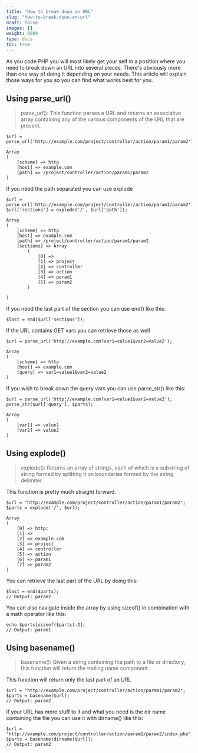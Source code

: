 ```yaml
---
title: "How to break down an URL"
slug: "how-to-break-down-an-url"
draft: false
images: []
weight: 9988
type: docs
toc: true
---
```


As you code PHP you will most likely get your self in a position where you need to break down an URL into several pieces. There's obviously more than one way of doing it depending on your needs. This article will explain those ways for you so you can find what works best for you.

## Using parse_url()
> parse_url(): This function parses a URL and returns an associative array containing any of the various components of the URL that are present.

    $url = parse_url('http://example.com/project/controller/action/param1/param2');

    Array
    (
        [scheme] => http
        [host] => example.com
        [path] => /project/controller/action/param1/param2
    )

If you need the path separated you can use explode

    $url = parse_url('http://example.com/project/controller/action/param1/param2');
    $url['sections'] = explode('/', $url['path']);

    Array
    (
        [scheme] => http
        [host] => example.com
        [path] => /project/controller/action/param1/param2
        [sections] => Array
            (
                [0] => 
                [1] => project
                [2] => controller
                [3] => action
                [4] => param1
                [5] => param2
            )
    
    )

If you need the last part of the section you can use end() like this:

    $last = end($url['sections']);

If the URL contains GET vars you can retrieve those as well

    $url = parse_url('http://example.com?var1=value1&var2=value2');

    Array
    (
        [scheme] => http
        [host] => example.com
        [query] => var1=value1&var2=value2
    )

If you wish to break down the query vars you can use parse_str() like this:

    $url = parse_url('http://example.com?var1=value1&var2=value2');
    parse_str($url['query'], $parts);

    Array
    (
        [var1] => value1
        [var2] => value2
    )

## Using explode()
> explode(): Returns an array of strings, each of which is a substring of
> string formed by splitting it on boundaries formed by the string
> delimiter.

This function is pretty much straight forward.

    $url = "http://example.com/project/controller/action/param1/param2";
    $parts = explode('/', $url);

    Array
    (
        [0] => http:
        [1] => 
        [2] => example.com
        [3] => project
        [4] => controller
        [5] => action
        [6] => param1
        [7] => param2
    )

You can retrieve the last part of the URL by doing this:

    $last = end($parts);
    // Output: param2

You can also navigate inside the array by using sizeof() in combination with a math operator like this:
    
    echo $parts[sizeof($parts)-2];
    // Output: param1

## Using basename()
> basename(): Given a string containing the path to a file or directory,
> this function will return the trailing name component.

This function will return only the last part of an URL

    $url = "http://example.com/project/controller/action/param1/param2";
    $parts = basename($url);
    // Output: param2

If your URL has more stuff to it and what you need is the dir name containing the file you can use it with dirname() like this:

    $url = "http://example.com/project/controller/action/param1/param2/index.php";
    $parts = basename(dirname($url));
    // Output: param2

